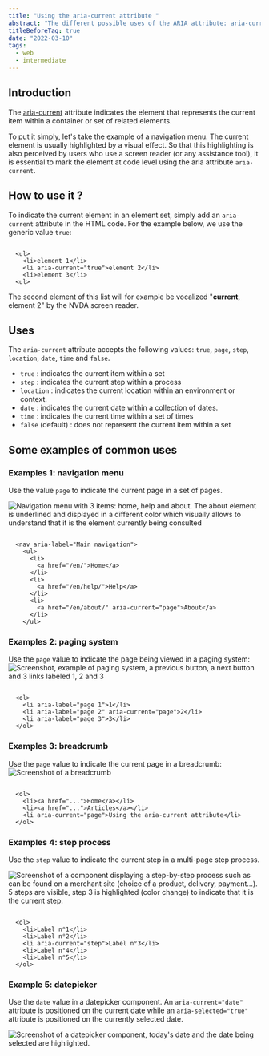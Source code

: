 ```yaml
---
title: "Using the aria-current attribute "
abstract: "The different possible uses of the ARIA attribute: aria-current"
titleBeforeTag: true
date: "2022-03-10"
tags:
  - web
  - intermediate
---
```

  
## Introduction
The [aria-current](https://www.w3.org/TR/wai-aria-1.2/#aria-current) attribute indicates the element that represents the current item within a container or set of related elements.

To put it simply, let's take the example of a navigation menu. The current element is usually highlighted by a visual effect. So that this highlighting is also perceived by users who use a screen reader (or any assistance tool), it is essential to mark the element at code level using the aria attribute `aria-current`.

## How to use it ?

To indicate the current element in an element set, simply add an `aria-current` attribute in the HTML code. For the example below, we use the generic value `true`: 

<pre><code class="html">
  &lt;ul&gt;
    &lt;li&gt;element 1&lt;/li&gt;
    &lt;li <span class="important">aria-current="true"</span>&gt;element 2&lt;/li&gt;
    &lt;li&gt;element 3&lt;/li&gt;
  &lt;ul&gt;
</code></pre>

The second element of this list will for example be vocalized "**current**, element 2" by the NVDA screen reader. 

## Uses

The `aria-current` attribute accepts the following values: `true`, `page`, `step`, `location`, `date`, `time` and `false`.

- `true` : indicates the current item within a set
- `step` : indicates the current step within a process
- `location` : indicates the current location within an environment or context.
- `date` : indicates the current date within a collection of dates.
- `time` : indicates the current time within a set of times
- `false` (default) : does not represent the current item within a set


## Some examples of common uses

### Examples 1: navigation menu

Use the value `page` to indicate the current page in a set of pages.

![Navigation menu with 3 items: home, help and about. The about element is underlined and displayed in a different color which visually allows to understand that it is the element currently being consulted ](../images/using-aria-current-attribute/menu-navigation.png)

<pre><code class="html">
  &lt;nav aria-label="Main navigation"&gt;
    &lt;ul&gt;
      &lt;li&gt;
        &lt;a href="/en/"&gt;Home&lt;/a&gt;
      &lt;/li&gt;
      &lt;li&gt;
        &lt;a href="/en/help/"&gt;Help&lt;/a&gt;
      &lt;/li&gt;
      &lt;li&gt;
        &lt;a href="/en/about/" <span class="important">aria-current="page"</span>&gt;About&lt;/a&gt;
      &lt;/li&gt;      
    &lt;/ul&gt;
</code></pre>

### Examples 2: paging system

Use the `page` value to indicate the page being viewed in a paging system: 
![Screenshot, example of paging system, a previous button, a next button and 3 links labeled 1, 2 and 3 ](../images/using-aria-current-attribute/pagination.png)

<pre><code class="html">
  &lt;ol&gt;
    &lt;li aria-label="page 1"&gt;1&lt;/li&gt;
    &lt;li aria-label="page 2" <span class="important">aria-current="page"</span>&gt;2&lt;/li&gt;
    &lt;li aria-label="page 3"&gt;3&lt;/li&gt;    
  &lt;/ol&gt;
</code></pre>

### Examples 3: breadcrumb

Use the `page` value to indicate the current page in a breadcrumb: 
![Screenshot of a breadcrumb ](../images/using-aria-current-attribute/breadcrumb.png)

<pre><code class="html">
  &lt;ol&gt;
    &lt;li&gt;&lt;a href="..."&gt;Home&lt;/a&gt;&lt;/li&gt;
    &lt;li&gt;&lt;a href="..."&gt;Articles&lt;/a&gt;&lt;/li&gt;
    &lt;li <span class="important">aria-current="page"</span>&gt;Using the aria-current attribute&lt;/li&gt;
  &lt;/ol&gt;
</code></pre>

### Examples 4: step process

Use the `step` value to indicate the current step in a multi-page step process. 

![Screenshot of a component displaying a step-by-step process such as can be found on a merchant site (choice of a product, delivery, payment...). 5 steps are visible, step 3 is highlighted (color change) to indicate that it is the current step. ](../images/using-aria-current-attribute/stepbar.png)

<pre><code class="html">
  &lt;ol&gt;
    &lt;li&gt;Label n°1&lt;/li&gt;
    &lt;li&gt;Label n°2&lt;/li&gt;
    &lt;li <span class="important">aria-current="step"</span>&gt;Label n°3&lt;/li&gt;
    &lt;li&gt;Label n°4&lt;/li&gt;
    &lt;li&gt;Label n°5&lt;/li&gt;
  &lt;/ol&gt;
</code></pre>

### Example 5: datepicker

Use the `date` value in a datepicker component. An `aria-current="date"` attribute is positioned on the current date while an `aria-selected="true"` attribute is positioned on the currently selected date.

![Screenshot of a datepicker component, today's date and the date being selected are highlighted.](../images/using-aria-current-attribute/datepicker.png)
